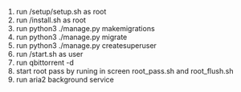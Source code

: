 1. run /setup/setup.sh as root
2. run /install.sh as root
3. run python3 ./manage.py makemigrations
4. run python3 ./manage.py migrate
5. run python3 ./manage.py createsuperuser
6. run /start.sh as user
7. run qbittorrent -d
8. start root pass by runing in screen root_pass.sh and root_flush.sh
9. run aria2 background service
